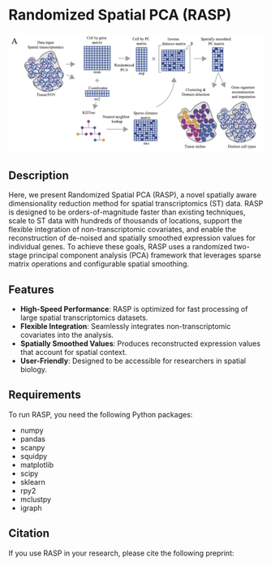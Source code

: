 # Randomized Spatial PCA (RASP)

![RASP overview](figures/figure_1.png)


## Description

Here, we present Randomized Spatial PCA (RASP), a novel spatially aware dimensionality reduction method for spatial transcriptomics (ST) data. 
RASP is designed to be orders-of-magnitude faster than existing techniques, scale to ST data with hundreds of thousands of locations, support the 
flexible integration of non-transcriptomic covariates, and enable the reconstruction of de-noised and spatially smoothed expression values for individual genes. 
To achieve these goals, RASP uses a randomized two-stage principal component analysis (PCA) framework that leverages sparse matrix operations and configurable spatial smoothing.

## Features

- **High-Speed Performance**: RASP is optimized for fast processing of large spatial transcriptomics datasets.
- **Flexible Integration**: Seamlessly integrates non-transcriptomic covariates into the analysis.
- **Spatially Smoothed Values**: Produces reconstructed expression values that account for spatial context.
- **User-Friendly**: Designed to be accessible for researchers in spatial biology.

## Requirements

To run RASP, you need the following Python packages:

- numpy
- pandas
- scanpy
- squidpy
- matplotlib
- scipy
- sklearn
- rpy2
- mclustpy
- igraph

## Citation
If you use RASP in your research, please cite the following preprint: 
